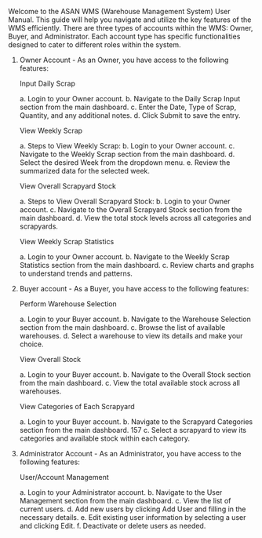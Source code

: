 Welcome to the ASAN WMS (Warehouse Management System) User Manual. This guide will
help you navigate and utilize the key features of the WMS efficiently. There are three types
of accounts within the WMS: Owner, Buyer, and Administrator. Each account type has
specific functionalities designed to cater to different roles within the system.

1. Owner Account - As an Owner, you have access to the following features:

   Input Daily Scrap

      a. Login to your Owner account.
      b. Navigate to the Daily Scrap Input section from the main dashboard.
      c. Enter the Date, Type of Scrap, Quantity, and any additional notes.
      d. Click Submit to save the entry.

   View Weekly Scrap

      a. Steps to View Weekly Scrap:
      b. Login to your Owner account.
      c. Navigate to the Weekly Scrap section from the main dashboard.
      d. Select the desired Week from the dropdown menu.
      e. Review the summarized data for the selected week.

   View Overall Scrapyard Stock

      a. Steps to View Overall Scrapyard Stock:
      b. Login to your Owner account.
      c. Navigate to the Overall Scrapyard Stock section from the main
      dashboard.
      d. View the total stock levels across all categories and scrapyards.

   View Weekly Scrap Statistics

      a. Login to your Owner account.
      b. Navigate to the Weekly Scrap Statistics section from the main
      dashboard.
      c. Review charts and graphs to understand trends and patterns.

2. Buyer account - As a Buyer, you have access to the following features:

   Perform Warehouse Selection

      a. Login to your Buyer account.
      b. Navigate to the Warehouse Selection section from the main dashboard.
      c. Browse the list of available warehouses.
      d. Select a warehouse to view its details and make your choice.

   View Overall Stock

      a. Login to your Buyer account.
      b. Navigate to the Overall Stock section from the main dashboard.
      c. View the total available stock across all warehouses.

   View Categories of Each Scrapyard

      a. Login to your Buyer account.
      b. Navigate to the Scrapyard Categories section from the main
      dashboard.
      157
      c. Select a scrapyard to view its categories and available stock within
      each category.

3. Administrator Account - As an Administrator, you have access to the following
features:

   User/Account Management

      a. Login to your Administrator account.
      b. Navigate to the User Management section from the main dashboard.
      c. View the list of current users.
      d. Add new users by clicking Add User and filling in the necessary
      details.
      e. Edit existing user information by selecting a user and clicking Edit.
      f. Deactivate or delete users as needed.
